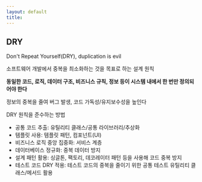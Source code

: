 ```yaml
---
layout: default
title:
---
```


## DRY

Don't Repeat Yourself(DRY), duplication is evil

소프트웨어 개발에서 중복을 최소화하는 것을 목표로 하는 설계 원칙

**동일한 코드, 로직, 데이터 구조, 비즈니스 규칙, 정보 등이 시스템 내에서 한 번만 정의되어야 한다**

정보의 중복을 줄여 버그 발생, 코드 가독성/유지보수성을 높인다

DRY 원칙을 준수하는 방법
- 공통 코드 추출: 유틸리티 클래스/공통 라이브러리/추상화
- 템플릿 사용: 템플릿 패턴, 컴포넌트(UI)
- 비즈니스 로직 중앙 집중화: 서비스 계층
- 데이터베이스 정규화: 중복 데이터 방지
- 설계 패턴 활용: 싱글톤, 팩토리, 데코레이터 패턴 등을 사용해 코드 중복 방지
- 테스트 코드 DRY 적용: 테스트 코드의 중복을 줄이기 위한 공통 테스트 유틸리티 클래스/메서드 활용
